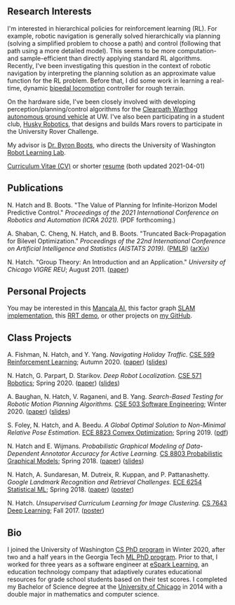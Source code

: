 ## Research Interests

I'm interested in hierarchical policies for reinforcement learning (RL). For example, robotic navigation is generally solved hierarchically via planning (solving a simplified problem to choose a path) and control (following that path using a more detailed model). This seems to be more computation- and sample-efficient than directly applying standard RL algorithms. Recently, I've been investigating this question in the context of robotic navigation by interpreting the planning solution as an approximate value function for the RL problem.
Before that, I did some work in learning a real-time, dynamic
[bipedal locomotion](https://youtu.be/daH26hxTfsg) controller for rough terrain.

On the hardware side, I've been closely involved with developing perception/planning/control algorithms for the [Clearpath Warthog autonomous ground vehicle](https://photos.app.goo.gl/uXSBswH8FgHnaorr5) at UW.
I've also been participating in a student club, [Husky Robotics](https://www.huskyrobotics.me/), that designs and builds Mars rovers to participate in the University Rover Challenge.

My advisor is [Dr. Byron Boots](https://homes.cs.washington.edu/~bboots/), who
directs the University of Washington [Robot Learning Lab](http://robotlearning.gatech.edu).

[Curriculum Vitae (CV)](/cv/Hatch-Nathan-CV--2020-04-01.pdf) or shorter [resume](/cv/Hatch-Nathan-Resume--2020-04-01.pdf) (both updated 2021-04-01)

## Publications

N. Hatch and B. Boots. "The Value of Planning for Infinite-Horizon Model Predictive Control."
_Proceedings of the 2021 International Conference on Robotics and Automation (ICRA 2021)._
(PDF forthcoming.)

A. Shaban, C. Cheng, N. Hatch, and B. Boots. "Truncated Back-Propagation for Bilevel Optimization." _Proceedings of the 22nd International Conference on Artificial Intelligence and Statistics (AISTATS 2019)._
([PMLR](http://proceedings.mlr.press/v89/shaban19a.html)) ([arXiv](https://arxiv.org/abs/1810.10667))

N. Hatch. "Group Theory: An Introduction and an Application." _University of Chicago VIGRE REU_; August 2011.
([paper](http://www.math.uchicago.edu/~may/VIGRE/VIGRE2011/REUPapers/Hatch.pdf))

## Personal Projects

You may be interested in this [Mancala AI](https://github.com/nhatch/mcts), this factor graph [SLAM implementation](https://github.com/nhatch/slam), this [RRT demo](https://github.com/nhatch/rrt), or other projects on [my GitHub](https://github.com/nhatch).

## Class Projects

A. Fishman, N. Hatch, and Y. Yang. _Navigating Holiday Traffic._ [CSE 599 Reinforcement Learning](https://homes.cs.washington.edu/~bboots/RL-Fall2020/); Autumn 2020.
([paper](/files/Navigating_Holiday_Traffic.pdf)) ([slides](https://docs.google.com/presentation/d/14OqVKhnbL5BtnwXD-2FRr80QebtkZjkICApYpljAoGg))

N. Hatch, G. Parpart, D. Starikov. _Deep Robot Localization._ [CSE 571 Robotics](https://courses.cs.washington.edu/courses/cse571/20sp/); Spring 2020.
([paper](files/Deep-Robot-Localization.pdf)) ([slides](https://docs.google.com/presentation/d/1KFFPJaoL5LctJbqo79rDn1qVgsLjKHGr5tkprjcoeVQ))

A. Baughan, N. Hatch, V. Raganeni, and B. Yang. _Search-Based Testing for Robotic Motion Planning Algorithms._ [CSE 503 Software Engineering](https://homes.cs.washington.edu/~rjust/courses/2020Winter/CSE503/); Winter 2020.
([paper](/files/Search_Based_Testing.pdf)) ([slides](https://docs.google.com/presentation/d/1ER0XtU6asJ3MKk-b1D7mIUPU-lZa2kUanL_SIbILsW0))

S. Foley, N. Hatch, and A. Beedu. _A Global Optimal Solution to Non-Minimal Relative Pose Estimation._ [ECE 8823 Convex Optimization](https://mdav.ece.gatech.edu/ece-8823-spring2019/); Spring 2019.
([pdf](/files/FoleyHatchBeeduNotes.pdf))

N. Hatch and E. Wijmans. _Probabilistic Graphical Modeling of Data-Dependent Annotator Accuracy for Active Learning._ [CS 8803 Probabilistic Graphical Models](http://fekri.ece.gatech.edu/course_ece8803.html); Spring 2018.
([paper](/files/Hatch_Wijmans_final_report.pdf)) ([slides](/files/Hatch_Wijmans_presentation_slides_v2.pdf))

N. Hatch, A. Sundaresan, M. Dutreix, R. Kuppan, and P. Pattanashetty. _Google Landmark Recognition and Retrieval Challenges._ [ECE 6254 Statistical ML](http://anderson.ece.gatech.edu/ece6254/assignments.html); Spring 2018.
([paper](/files/landmarks_report.pdf)) ([poster](/files/landmarks_poster.pdf))

N. Hatch. _Unsupervised Curriculum Learning for Image Clustering._ [CS 7643 Deep Learning](https://www.cc.gatech.edu/classes/AY2018/cs7643_fall/); Fall 2017.
([poster](/files/image-clustering.pdf))

## Bio

I joined the University of Washington [CS PhD program](https://www.cs.washington.edu/academics/phd) in Winter 2020, after two and a half years in the Georgia Tech [ML PhD program](http://ml.gatech.edu/phd). Prior to that, I worked for three years as a software engineer at [eSpark Learning](http://www.esparklearning.com), an education technology company that adaptively curates educational resources for grade school students based on their test scores. I completed my Bachelor of Science degree at the [University of Chicago](http://www.uchicago.edu) in 2014 with a double major in mathematics and computer science.

